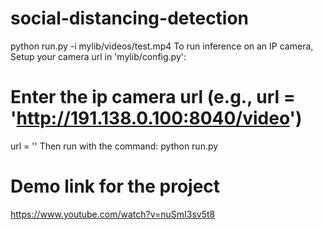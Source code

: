 # social-distancing-detection

python run.py -i mylib/videos/test.mp4
To run inference on an IP camera, Setup your camera url in 'mylib/config.py':
# Enter the ip camera url (e.g., url = 'http://191.138.0.100:8040/video')
url = ''
Then run with the command:
python run.py

# Demo link for the project
https://www.youtube.com/watch?v=nuSmI3sv5t8
